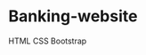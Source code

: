 # Banking-website
HTML CSS Bootstrap

<!-- 
![Screenshot (262)](https://user-images.githubusercontent.com/72654260/127354345-c93dc8d6-677b-4335-9cb2-aaa2744a2ecf.png)
![Screenshot (263)](https://user-images.githubusercontent.com/72654260/127354351-9ad0ab4e-644e-4060-8a36-e02d85063da8.png)
![Screenshot (264)](https://user-images.githubusercontent.com/72654260/127354354-0ddc2aba-76bd-45b0-ad38-b346639b772c.png)
![Screenshot (265)](https://user-images.githubusercontent.com/72654260/127354355-3f0bce56-3caa-4830-a7ca-e87d9f1b8b88.png)
![Screenshot (266)](https://user-images.githubusercontent.com/72654260/127354361-0e84cc1f-8b11-4f8c-9074-e3e5c859325f.png)
![Screenshot (267)](https://user-images.githubusercontent.com/72654260/127354352-dffb562b-ffab-41b0-b182-8b6ee1252652.png)


 -->
